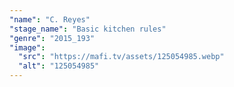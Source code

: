 ```yaml
---
"name": "C. Reyes"
"stage_name": "Basic kitchen rules"
"genre": "2015_193"
"image":
  "src": "https://mafi.tv/assets/125054985.webp"
  "alt": "125054985"
---
```

